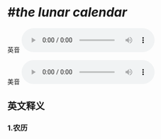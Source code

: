 # ***\#the lunar calendar*** 
英音
<audio src="./media/the lunar calendar1_AAC.aac" controls="controls"></audio>

美音
<audio src="./media/the lunar calendar2_AAC.aac" controls="controls"></audio>



  

英文释义
---
### 1.**农历**  


